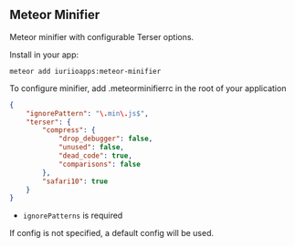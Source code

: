 Meteor Minifier
---------------

Meteor minifier with configurable Terser options.

Install in your app:

```
meteor add iuriioapps:meteor-minifier
```

To configure minifier, add .meteorminifierrc in the root of your application

```json
{
    "ignorePattern": "\.min\.js$",
    "terser": {
        "compress": {
            "drop_debugger": false,
            "unused": false,
            "dead_code": true,
            "comparisons": false
        },
        "safari10": true
    }
}
```

- `ignorePatterns` is required

If config is not specified, a default config will be used.
